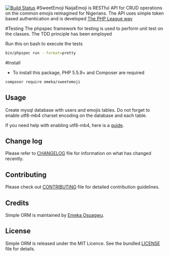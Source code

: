 [![Build Status](https://travis-ci.org/andela-cijeomah/naijaemoji.svg?branch=master)](https://travis-ci.org/andela-cijeomah/naijaemoji)
#SweetEmoji
NaijaEmoji is RESTful API for CRUD operations on the common emojis reimagined
for Nigerians. The API uses simple token based authentication and is developed
[The PHP League way](https://thephpleague.com/)


#Testing
 The phpspec framework for testing is used to perform
 unit test on the classes. The TDD principle has been
 employed

 Run this on bash to execute the tests
 ```````bash
 bin/phpspec run --format=pretty
`````````

#Install

- To install this package, PHP 5.5.9+ and Composer are required

````bash
composer require emeka/sweetemoji
``````

## Usage

Create mysql database with users and emojis tables. Do not forget to enable utf8-mb4 charset encoding on the database and each table.

If you need help with enabling utf8-mb4, here is a [guide](https://mathiasbynens.be/notes/mysql-utf8mb4).
 

## Change log
Please refer to [CHANGELOG](CHANGELOG.mds) file for information on what has changed recently.

## Contributing
Please check out [CONTRIBUTING](CONTRIBUTING.md) file for detailed contribution guidelines.

## Credits
Simple ORM is maintained by [Emeka Osuagwu](https://github.com/andela-eosuagwu).

## License
Simple ORM is released under the MIT Licence. See the bundled [LICENSE](LICENSE.md) file for details.


